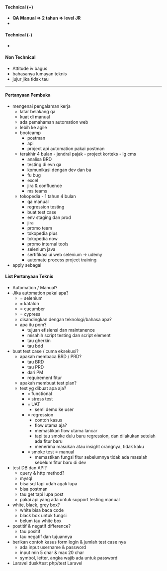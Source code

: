 #### Technical (+) 

- **QA Manual => 2 tahun => level JR**
- 

#### Technical (-)  

- 

#### Non Technical  

- Attitude iv bagus
- bahasanya lumayan teknis
- jujur jika tidak tau

---

#### Pertanyaan Pembuka

- mengenai pengalaman kerja  
	- latar belakang qa
	- kuat di manual
	- ada pemahaman automation web
	- lebih ke agile
	- bootcamp
		- postman
		- api
		- project api automation pakai postman
	- terakhir 4 bulan - jendral pajak - project korteks - lg cms
		- analisa BRD
		- testing di evn qa
		- komunikasi dengan dev dan ba
		- fu bug
		- excel
		- jira & confluence
		- ms teams
	- tokopedia - 1 tahun 4 bulan
		- qa manual
		- regression testing
		- buat test case
		- env staging dan prod
		- jira
		- promo team
		- tokopedia plus
		- tokopedia now
		- promo internal tools
		- selenium java
		- sertifikasi ui web selenium -> udemy
		- automate process project training
- apply sebagai


#### List Pertanyaan Teknis

- Automation / Manual?  
- Jika automation pakai apa?
	- = selenium
	- = katalon
	- = cucumber
	- = cypress
	- disandingkan dengan teknologi/bahasa apa?
	- apa itu pom?
		- tujuan efisiensi dan maintanence
		- misahih script testing dan script element
		- tau gherkin
		- tau bdd
- buat test case / cuma eksekusi?
	- apakah membaca BRD / PRD?
		- tau BRD
		- tau PRD
		- dari PM
		- requirement fitur
	- apakah membuat test plan?
	- test yg dibuat apa aja?
		- = functional
		- = stress test
		- = UAT
			- semi demo ke user
		- = regression
			- contoh kasus
			- flow utama aja?
			- memastikan flow utama lancar
			- tapi tau smoke dulu baru regression, dan dilakukan setelah ada fitur baru
			- menerima masukan atau insight orangnya, tidak kaku
		- = smoke test = manual
			- memastikan fungsi fitur sebelumnya tidak ada masalah sebelum fitur baru di dev
- test DB dan API?
	- query & http method?
	- mysql
	- bisa sql tapi udah agak lupa
	- bisa postman
	- tau get tapi lupa post
	- pakai api yang ada untuk support testing manual
- white, black, grey box?
	- white bisa baca code
	- black box untuk fungsi
	- belum tau white box
- postitif & negatif difference?
	- tau positif
	- tau negatif dan tujuannya
- berikan contoh kasus form login & jumlah test case nya
	- ada input username & password
	- input min 5 char & max 20 char
	- symbol, letter, angka wajib ada untuk password
- Laravel dusk/test php/test Laravel